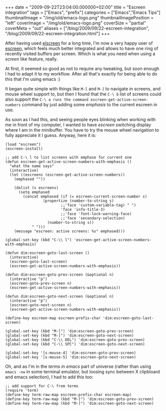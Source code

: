 +++
date = "2009-09-22T23:04:00.000000+02:00"
title = "Escreen integration"
tags = ["Emacs", "prefix"]
categories = ["Emacs","Emacs Tips"]
thumbnailImage = "/img/old/emacs-logo.png"
thumbnailImagePosition = "left"
coverImage = "/img/old/emacs-logo.png"
coverSize = "partial"
coverMeta = "out"
aliases = ["/blog/2009/09/22-escreen-integration",
           "/blog/2009/09/22-escreen-integration.html"]
+++

After having used 
[elscreen](http://www.morishima.net/~naoto/software/elscreen/) for a long time, I'm now a very happy user of
[escreen](http://www.splode.com/~friedman/software/emacs-lisp/#ui), which feels much better integrated and allows to have one ring of
recently visited buffers per screen. Which is what you need when using a
*screen* like feature, really.

At first, it seemed so good as not to require any tweaking, but soon enough
I had to adapt it to my workflow. After all that's exactly for being able to
do this that I'm using emacs :)

It began quite simple with things like 
`M-[` and 
`M-]` to navigate in screens,
and mouse wheel support to, but then I found that the 
`C-\ b` list of screens
could also support the 
`C-\ a runs the command
escreen-get-active-screen-numbers` command by just adding some 
*emphasis* to
the current escreen in use.

As soon as I had this, and seeing people eyes blinking when working with me
in front of my computer, I wanted to have 
*escreen* switching display where I
am in the minibuffer. You have to try the mouse wheel navigation to fully
appreciate it I guess. Anyway, here it is:

~~~
(load "escreen")
(escreen-install)

;; add C-\ l to list screens with emphase for current one
(defun escreen-get-active-screen-numbers-with-emphasis ()
  "what the name says"
  (interactive)
  (let ((escreens (escreen-get-active-screen-numbers))
	(emphased ""))

    (dolist (s escreens)
      (setq emphased
	    (concat emphased (if (= escreen-current-screen-number s)
				 (propertize (number-to-string s)
					     ;;'face 'custom-variable-tag) " ")
					     'face 'info-title-3)
					     ;;'face 'font-lock-warning-face)
					     ;;'face 'secondary-selection)
			       (number-to-string s))
		    " ")))
    (message "escreen: active screens: %s" emphased)))

(global-set-key (kbd "C-\\ l") 'escreen-get-active-screen-numbers-with-emphasis)

(defun dim:escreen-goto-last-screen ()
  (interactive)
  (escreen-goto-last-screen)
  (escreen-get-active-screen-numbers-with-emphasis))

(defun dim:escreen-goto-prev-screen (&optional n)
  (interactive "p")
  (escreen-goto-prev-screen n)
  (escreen-get-active-screen-numbers-with-emphasis))

(defun dim:escreen-goto-next-screen (&optional n)
  (interactive "p")
  (escreen-goto-next-screen n)
  (escreen-get-active-screen-numbers-with-emphasis))

(define-key escreen-map escreen-prefix-char 'dim:escreen-goto-last-screen)

(global-set-key (kbd "M-[") 'dim:escreen-goto-prev-screen)
(global-set-key (kbd "M-]") 'dim:escreen-goto-next-screen)
(global-set-key (kbd "C-\\ DEL") 'dim:escreen-goto-prev-screen)
(global-set-key (kbd "C-\\ SPC") 'dim:escreen-goto-next-screen)

(global-set-key '[s-mouse-4] 'dim:escreen-goto-prev-screen)
(global-set-key '[s-mouse-5] 'dim:escreen-goto-next-screen)
~~~


Oh, and as I'm in the 
*terms in emacs* part of universe (rather than using
`emacs -nw` in some terminal emulator, but loosing sync between X clipbloard
and emacs selection), I had to add this too:

~~~
;; add support for C-\ from terms
(require 'term)
(define-key term-raw-map escreen-prefix-char escreen-map)
(define-key term-raw-map (kbd "M-[") 'dim:escreen-goto-prev-screen)
(define-key term-raw-map (kbd "M-]") 'dim:escreen-goto-next-screen)
~~~

